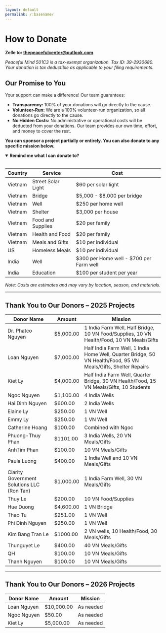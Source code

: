 ```yaml
---
layout: default
permalink: /:basename/
---
```


# How to Donate

**Zelle to: <u>thepeacefulcenter@outlook.com</u>**

_Peaceful Mind 501C3 is a tax-exempt organization. Tax ID: 39-2930680. Your donation is tax deductible as applicable to your filing requirements._

<section id="one">
  <h2>Our Promise to You</h2>
  <p>Your support can make a difference! Our team guarantees:</p>
  <ul>
    <li><strong>Transparency:</strong> 100% of your donations will go directly to the cause.</li>
    <li><strong>Volunteer-Run:</strong> We are a 100% volunteer-run organization, so all donations go directly to the cause.</li>
    <li><strong>No Hidden Costs:</strong> No administrative or operational costs will be deducted from your donations. Our team provides our own time, effort, and money to cover the rest.</li>
  </ul>
  <p><strong>You can sponsor a project partially or entirely. You can also donate to any specific mission below.</strong></p>
</section>

<details open>
  <summary><strong>Remind me what I can donate to?</strong></summary>

  <br/>

  <table>
    <thead>
      <tr>
        <th>Country</th>
        <th>Service</th>
        <th>Cost</th>
      </tr>
    </thead>
    <tbody>
      <tr>
        <td>Vietnam</td>
        <td>Street Solar Light</td>
        <td>$60 per solar light</td>
      </tr>
      <tr>
        <td>Vietnam</td>
        <td>Bridge</td>
        <td>$5,000 - $8,000 per bridge</td>
      </tr>
      <tr>
        <td>Vietnam</td>
        <td>Well</td>
        <td>$250 per home well</td>
      </tr>
      <tr>
        <td>Vietnam</td>
        <td>Shelter</td>
        <td>$3,000 per house</td>
      </tr>
      <tr>
        <td>Vietnam</td>
        <td>Food and Supplies</td>
        <td>$20 per family</td>
      </tr>
      <tr>
        <td>Vietnam</td>
        <td>Health and Food</td>
        <td>$20 per family</td>
      </tr>
      <tr>
        <td>Vietnam</td>
        <td>Meals and Gifts</td>
        <td>$10 per individual</td>
      </tr>
      <tr>
        <td>US</td>
        <td>Homeless Meals</td>
        <td>$10 per individual</td>
      </tr>
      <tr>
        <td>India</td>
        <td>Well</td>
        <td>$300 per Home well - $700 per Farm well</td>
      </tr>
      <tr>
        <td>India</td>
        <td>Education</td>
        <td>$100 per student per year</td>
      </tr>
    </tbody>
  </table>
  <em>Note: Costs are estimates and may vary by location, season, and materials.</em>
</details>


---

## Thank You to Our Donors – 2025 Projects

| Donor Name                                 | Amount    | Mission                                                                                                        |
|--------------------------------------------|-----------|----------------------------------------------------------------------------------------------------------------|
| Dr. Phatco Nguyen                          | $5,000.00 | 1 India Farm Well, Half Bridge, 10 VN Food/Supplies, 10 VN Health/Food, 10 VN Meals/Gifts                      |
| Loan Nguyen                                | $7,000.00 | Half India Farm Well, 1 India Home Well, Quarter Bridge, 50 VN Health/Food, 95 VN Meals/Gifts, Shelter Repairs |  
| Kiet Ly                                    | $4,000.00 | Half India Farm Well, Quarter Bridge, 30 VN Health/Food, 15 VN Meals/Gifts, 10 Students                        |  
| Ngoc Nguyen                                | $1,100.00 | 4 India Wells                                                                                                  |
| Hai Dinh Nguyen                            | $600.00   | 2 India Wells                                                                                                  |
| Elaine Ly                                  | $250.00   | 1 VN Well                                                                                                      |
| Emmy Ly                                    | $250.00   | 1 VN Well                                                                                                      | 
| Catherine Hoang                            | $100.00   | Combined with Ngoc                                                                                             |  
| Phuong-Thuy Phan                           | $1101.00  | 3 India Wells, 20 VN Meals/Gifts                                                                               |
| AnhTim Phan                                | $100.00   | 10 VN Meals/Gifts                                                                                              |
| Paula Luong                                | $400.00   | 1 India Well and 10 VN Meals/Gifts                                                                             |
| Clarity Government Solutions LLC (Ron Tan) | $1,000.00 | 1 India Farm Well, 30 VN Meals/Gifts                                                                           |
| Thuy Le                                    | $200.00   | 10 VN Food/Supplies                                                                                            |
| Hue Duong                                  | $4,600.00 | 1 VN Bridge                                                                                                    |  
| Thao Tu                                    | $251.00   | 1 VN Well                                                                                                      |
| Phi Dinh Nguyen                            | $250.00   | 1 VN Well                                                                                                      |
| Kim Bang Tran Le                           | $1000.00  | 2 VN wells, 10 Health/Food, 30 Meals/Gifts                                                                     |
| Thunguyet Le                               | $400.00   | 40 VN Meals/Gifts                                                                                              |
| QH                                         | $100.00   | 10 VN Meals/Gifts                                                                                              |
| Thanh Nguyen                               | $100.00   | 10 VN Meals/Gifts                                                                                              |

---

## Thank You to Our Donors – 2026 Projects

| Donor Name        | Amount     | Mission                 |
|-------------------|------------|-------------------------|
| Loan Nguyen       | $10,000.00 | As needed               |
| Ngoc Nguyen       | $50.00     | As needed               | 
| Kiet Ly           | $5,000.00  | As needed               | 

